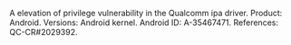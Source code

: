 A elevation of privilege vulnerability in the Qualcomm ipa driver. Product: Android. Versions: Android kernel. Android ID: A-35467471. References: QC-CR#2029392.